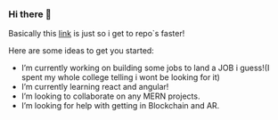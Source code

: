 ### Hi there 👋

Basically this <a href="https://github.com/Samcanes?tab=repositories">link</a> is just so i get to repo`s faster!

Here are some ideas to get you started:

- I’m currently working on building some jobs to land a JOB i guess!(I spent my whole college telling i wont be looking for it)
- I’m currently learning react and angular!
- I’m looking to collaborate on any MERN projects.
- I’m looking for help with getting in Blockchain and AR.

